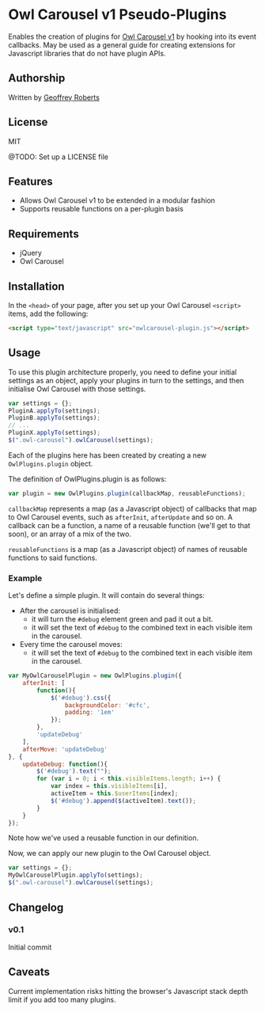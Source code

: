 # Owl Carousel v1 Pseudo-Plugins

Enables the creation of plugins for [Owl Carousel v1](https://github.com/OwlFonk/OwlCarousel) by hooking into its event callbacks. May be used as a general guide for creating extensions for Javascript libraries that do not have plugin APIs.

## Authorship

Written by [Geoffrey Roberts](mailto:g.roberts@blackicemedia.com)

## License

MIT

@TODO: Set up a LICENSE file

## Features

* Allows Owl Carousel v1 to be extended in a modular fashion
* Supports reusable functions on a per-plugin basis

## Requirements

* jQuery
* Owl Carousel

## Installation

In the `<head>` of your page, after you set up your Owl Carousel `<script>` items, add the following:

```html
<script type="text/javascript" src="owlcarousel-plugin.js"></script>
```

## Usage

To use this plugin architecture properly, you need to define your initial settings as an object, apply your plugins in turn to the settings, and then initialise Owl Carousel with those settings.

```javascript
var settings = {};			
PluginA.applyTo(settings);
PluginB.applyTo(settings);
// ...
PluginX.applyTo(settings);
$(".owl-carousel").owlCarousel(settings);
```

Each of the plugins here has been created by creating a new `OwlPlugins.plugin` object.

The definition of OwlPlugins.plugin is as follows:

```javascript
var plugin = new OwlPlugins.plugin(callbackMap, reusableFunctions);
```

`callbackMap` represents a map (as a Javascript object) of callbacks that map to Owl Carousel events, such as `afterInit`, `afterUpdate` and so on. A callback can be a function, a name of a reusable function (we'll get to that soon), or an array of a mix of the two.

`reusableFunctions` is a map (as a Javascript object) of names of reusable functions to said functions.

### Example

Let's define a simple plugin. It will contain do several things:

* After the carousel is initialised:
  * it will turn the `#debug` element green and pad it out a bit.
  * it will set the text of `#debug` to the combined text in each visible item in the carousel.
* Every time the carousel moves:
  * it will set the text of `#debug` to the combined text in each visible item in the carousel.

```javascript
var MyOwlCarouselPlugin = new OwlPlugins.plugin({
	afterInit: [
		function(){
			$('#debug').css({
				backgroundColor: '#cfc',
				padding: '1em'
			});
		},
		'updateDebug'
	],
	afterMove: 'updateDebug'
}, {
	updateDebug: function(){
		$('#debug').text("");
		for (var i = 0; i < this.visibleItems.length; i++) {
			var index = this.visibleItems[i],
			activeItem = this.$userItems[index];
			$('#debug').append($(activeItem).text());
		}
	}
});
```

Note how we've used a reusable function in our definition.

Now, we can apply our new plugin to the Owl Carousel object.

```javascript
var settings = {};			
MyOwlCarouselPlugin.applyTo(settings);
$(".owl-carousel").owlCarousel(settings);
```

## Changelog

### v0.1

Initial commit

## Caveats

Current implementation risks hitting the browser's Javascript stack depth limit if you add too many plugins.